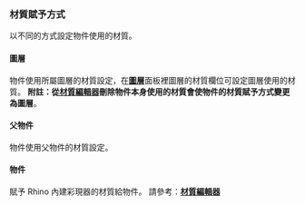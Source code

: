 ### 材質賦予方式
以不同的方式設定物件使用的材質。

#### 圖層
物件使用所屬圖層的材質設定，在[**圖層**](layer.html)面板裡圖層的材質欄位可設定圖層使用的材質。
 **附註：**從**[材質編輯器](materialeditor.html)**刪除物件本身使用的材質會使物件的材質賦予方式變更為**圖層**。

#### 父物件
物件使用父物件的材質設定。

#### 物件
賦予 Rhino 內建彩現器的材質給物件。
請參考：**[材質編輯器](materialeditor.html)**
